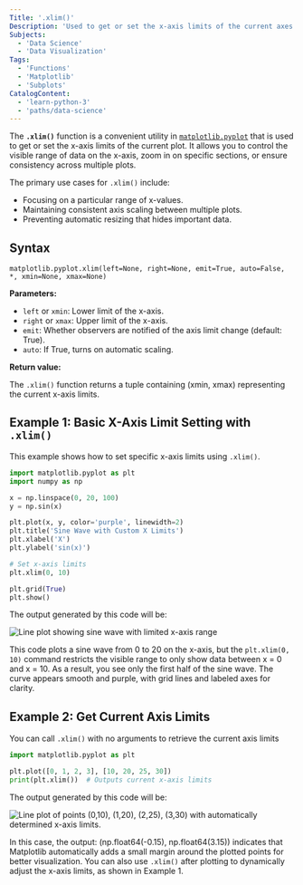 ```yaml
---
Title: '.xlim()'
Description: 'Used to get or set the x-axis limits of the current axes in Matplotlib plot'
Subjects:
  - 'Data Science'
  - 'Data Visualization'
Tags:
  - 'Functions'
  - 'Matplotlib'
  - 'Subplots'
CatalogContent:
  - 'learn-python-3'
  - 'paths/data-science'
---
```


The **`.xlim()`** function is a convenient utility in [`matplotlib.pyplot`](https://www.codecademy.com/resources/docs/matplotlib/pyplot) that is used to get or set the x-axis limits of the current plot. It allows you to control the visible range of data on the x-axis, zoom in on specific sections, or ensure consistency across multiple plots.

The primary use cases for `.xlim()` include:

- Focusing on a particular range of x-values.
- Maintaining consistent axis scaling between multiple plots.
- Preventing automatic resizing that hides important data.

## Syntax

```pseudo
matplotlib.pyplot.xlim(left=None, right=None, emit=True, auto=False, *, xmin=None, xmax=None)
```

**Parameters:**

- `left` or `xmin`: Lower limit of the x-axis.
- `right` or `xmax`: Upper limit of the x-axis.
- `emit`: Whether observers are notified of the axis limit change (default: True).
- `auto`: If True, turns on automatic scaling.

**Return value:**

The `.xlim()` function returns a tuple containing (xmin, xmax) representing the current x-axis limits.

## Example 1: Basic X-Axis Limit Setting with `.xlim()`

This example shows how to set specific x-axis limits using `.xlim()`.

```py
import matplotlib.pyplot as plt
import numpy as np

x = np.linspace(0, 20, 100)
y = np.sin(x)

plt.plot(x, y, color='purple', linewidth=2)
plt.title('Sine Wave with Custom X Limits')
plt.xlabel('X')
plt.ylabel('sin(x)')

# Set x-axis limits
plt.xlim(0, 10)

plt.grid(True)
plt.show()
```

The output generated by this code will be:

![Line plot showing sine wave with limited x-axis range](https://raw.githubusercontent.com/SrikartikMateti/docs/main/media/xlim-Plot-1.png)

This code plots a sine wave from 0 to 20 on the x-axis, but the `plt.xlim(0, 10)` command restricts the visible range to only show data between x = 0 and x = 10. As a result, you see only the first half of the sine wave. The curve appears smooth and purple, with grid lines and labeled axes for clarity.

## Example 2: Get Current Axis Limits

You can call `.xlim()` with no arguments to retrieve the current axis limits

```py
import matplotlib.pyplot as plt

plt.plot([0, 1, 2, 3], [10, 20, 25, 30])
print(plt.xlim())  # Outputs current x-axis limits
```

The output generated by this code will be:

![Line plot of points (0,10), (1,20), (2,25), (3,30) with automatically determined x-axis limits.](https://raw.githubusercontent.com/SrikartikMateti/docs/main/media/xlim-Plot-2.png)

In this case, the output:
(np.float64(-0.15), np.float64(3.15))
indicates that Matplotlib automatically adds a small margin around the plotted points for better visualization.
You can also use `.xlim()` after plotting to dynamically adjust the x-axis limits, as shown in Example 1.
